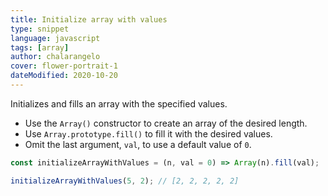 ```yaml
---
title: Initialize array with values
type: snippet
language: javascript
tags: [array]
author: chalarangelo
cover: flower-portrait-1
dateModified: 2020-10-20
---
```


Initializes and fills an array with the specified values.

- Use the `Array()` constructor to create an array of the desired length.
- Use `Array.prototype.fill()` to fill it with the desired values.
- Omit the last argument, `val`, to use a default value of `0`.

```js
const initializeArrayWithValues = (n, val = 0) => Array(n).fill(val);
```

```js
initializeArrayWithValues(5, 2); // [2, 2, 2, 2, 2]
```
